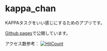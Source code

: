 # kappa_chan

KAPPAタスクをいい感じにするためのアプリです。

[Github pages](https://tonamichan.github.io/kappature/)で公開しています。

アクセス数参考： [![HitCount](https://hits.dwyl.com/tonamichan/kappature.svg?style=flat)](http://hits.dwyl.com/tonamichan/kappature)